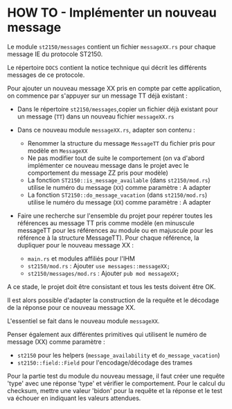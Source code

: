 # HOW TO - Implémenter un nouveau message

Le module `st2150/messages` contient un fichier `messageXX.rs` pour chaque message IE du protocole ST2150.

Le répertoire `DOCS` contient la notice technique qui décrit les différents messages de ce protocole.

Pour ajouter un nouveau message XX pris en compte par cette application, on commence par s'appuyer sur un message TT déjà existant :

* Dans le répertoire `st2150/messages`,copier un fichier déjà existant pour un message (`TT`) dans un nouveau fichier `messageXX.rs`

* Dans ce nouveau module `messageXX.rs`, adapter son contenu :

  * Renommer la structure du message `MessageTT` du fichier pris pour modèle en `MessageXX`
  * Ne pas modifier tout de suite le comportement (on va d'abord implémenter ce nouveau message dans le projet avec le comportement du message ZZ pris pour modèle)
  * La fonction `ST2150::is_message_available` (dans `st2150/mod.rs`) utilise le numéro du message (`XX`) comme paramètre : A adapter
  * La fonction `ST2150::do_message_vacation` (dans `st2150/mod.rs`) utilise le numéro du message (`XX`) comme paramètre : A adapter

* Faire une recherche sur l'ensemble du projet pour repérer toutes les références au message TT pris comme modèle (en minuscule messageTT pour les références au module ou en majuscule pour les référence à la structure MessageTT). Pour chaque référence, la dupliquer pour le nouveau message XX :

  * `main.rs` et modules affiliés pour l'IHM
  * `st2150/mod.rs` : Ajouter `use messages::messageXX;`
  * `st2150/messages/mod.rs` : Ajouter `pub mod messageXX;`

A ce stade, le projet doit être consistant et tous les tests doivent être OK.

Il est alors possible d'adapter la construction de la requête et le décodage de la réponse pour ce nouveau message XX.

L'essentiel se fait dans le nouveau module `messageXX`.

Penser également aux différentes primitives qui utilisent le numéro de message (XX) comme paramètre :

* `st2150` pour les helpers (`message_availability` et `do_message_vacation`)
* `st2150::field::Field` pour l'encodage/décodage des trames

Pour la partie test du module du nouveau message, il faut créer une requête 'type' avec une réponse 'type' et vérifier le comportement. Pour le calcul du checksum, mettre une valeur 'bidon' pour la requête et la réponse et le test va échouer en indiquant les valeurs attendues.
